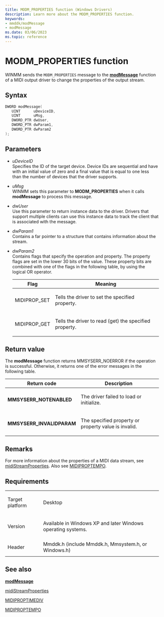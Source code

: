 ```yaml
---
title: MODM_PROPERTIES function (Windows Drivers)
description: Learn more about the MODM_PROPERTIES function.
keywords:
- mmddk/modMessage
- modMessage
ms.date: 03/06/2023
ms.topic: reference
---
```


# MODM\_PROPERTIES function

WINMM sends the `MODM_PROPERTIES` message to the [**modMessage**](mod-message.md) function of a MIDI output driver to change the properties of the output stream.

## Syntax

``` c++
DWORD modMessage(
   UINT      uDeviceID,
   UINT      uMsg,
   DWORD_PTR dwUser,
   DWORD_PTR dwParam1,
   DWORD_PTR dwParam2
);
```

## Parameters

- *uDeviceID*  
  Specifies the ID of the target device. Device IDs are sequential and have with an initial value of zero and a final value that is equal to one less than the number of devices that the driver supports.

- *uMsg*  
  WINMM sets this parameter to **MODM\_PROPERTIES** when it calls **modMessage** to process this message.

- *dwUser*  
  Use this parameter to return instance data to the driver. Drivers that support multiple clients can use this instance data to track the client that is associated with the message.

- *dwParam1*  
  Contains a far pointer to a structure that contains information about the stream.

- *dwParam2*  
  Contains flags that specify the operation and property. The property flags are set in the lower 30 bits of the value. These property bits are combined with one of the flags in the following table, by using the logical OR operator.

    <table>
    <thead>
    <tr class="header">
    <th>Flag</th>
    <th>Meaning</th>
    </tr>
    </thead>
    <tbody>
    <tr class="odd">
    <td><p>MIDIPROP_SET</p></td>
    <td><p>Tells the driver to set the specified property.</p></td>
    </tr>
    <tr class="even">
    <td><p>MIDIPROP_GET</p></td>
    <td><p>Tells the driver to read (get) the specified property.</p></td>
    </tr>
    </tbody>
    </table>

## Return value

The **modMessage** function returns MMSYSERR\_NOERROR if the operation is successful. Otherwise, it returns one of the error messages in the following table.

<table>
<thead>
<tr class="header">
<th>Return code</th>
<th>Description</th>
</tr>
</thead>
<tbody>
<tr class="odd">
<td><strong>MMSYSERR_NOTENABLED</strong></td>
<td><p>The driver failed to load or initialize.</p></td>
</tr>
<tr class="even">
<td><strong>MMSYSERR_INVALIDPARAM</strong></td>
<td><p>The specified property or property value is invalid.</p></td>
</tr>
</tbody>
</table>

## Remarks

For more information about the properties of a MIDI data stream, see [midiStreamProperties](/windows/win32/api/mmeapi/nf-mmeapi-midistreamproperty). Also see [MIDIPROPTEMPO](/windows/win32/api/mmeapi/ns-mmeapi-midiproptimediv).

## Requirements

<table>
<tbody>
<tr class="odd">
<td><p>Target platform</p></td>
<td>Desktop</td>
</tr>
<tr class="even">
<td><p>Version</p></td>
<td><p>Available in Windows XP and later Windows operating systems.</p></td>
</tr>
<tr class="odd">
<td><p>Header</p></td>
<td>Mmddk.h (include Mmddk.h, Mmsystem.h, or Windows.h)</td>
</tr>
</tbody>
</table>

## See also

[**modMessage**](mod-message.md)

[midiStreamProperties](/windows/win32/api/mmeapi/nf-mmeapi-midistreamproperty)

[MIDIPROPTIMEDIV](/windows/win32/api/mmeapi/ns-mmeapi-midiproptimediv)

[MIDIPROPTEMPO](/windows/win32/api/mmeapi/ns-mmeapi-midiproptempo)
